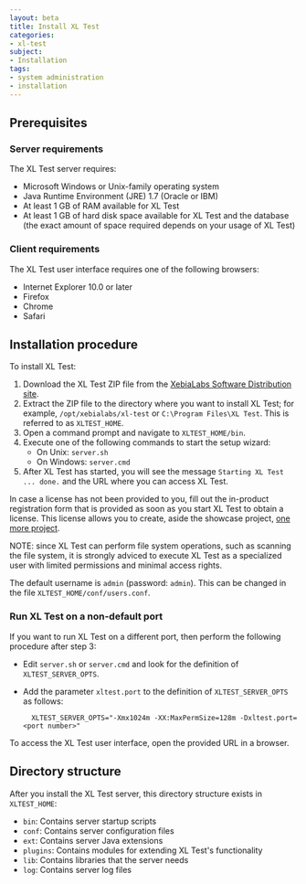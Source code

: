 ```yaml
---
layout: beta
title: Install XL Test
categories:
- xl-test
subject:
- Installation
tags:
- system administration
- installation
---
```


## Prerequisites

### Server requirements

The XL Test server requires:

* Microsoft Windows or Unix-family operating system
* Java Runtime Environment (JRE) 1.7 (Oracle or IBM)
* At least 1 GB of RAM available for XL Test
* At least 1 GB of hard disk space available for XL Test and the database (the exact amount of space required depends on your usage of XL Test)

### Client requirements

The XL Test user interface requires one of the following browsers:

* Internet Explorer 10.0 or later
* Firefox
* Chrome
* Safari

## Installation procedure

To install XL Test:

1. Download the XL Test ZIP file from the [XebiaLabs Software Distribution site](https://dist.xebialabs.com).
2. Extract the ZIP file to the directory where you want to install XL Test; for example, `/opt/xebialabs/xl-test` or `C:\Program Files\XL Test`. This is referred to as `XLTEST_HOME`.
3. Open a command prompt and navigate to `XLTEST_HOME/bin`.
4. Execute one of the following commands to start the setup wizard:
      * On Unix: `server.sh`
      * On Windows: `server.cmd`
5. After XL Test has started, you will see the message `Starting XL Test ... done.` and the URL where you can access XL Test.

In case a license has not been provided to you, fill out the in-product registration form that is provided as soon as you start XL Test to obtain a license. This license allows you to create, aside the showcase project, [one more project](/xl-test/how-to/add-a-project-to-xl-test.html).

NOTE: since XL Test can perform file system operations, such as scanning the file system, it is strongly adviced to execute XL Test as a specialized user with limited permissions and minimal access rights.

The default username is `admin` (password: `admin`). This can be changed in the file `XLTEST_HOME/conf/users.conf`.

### Run XL Test on a non-default port

If you want to run XL Test on a different port, then perform the following procedure after step 3:

* Edit `server.sh` or `server.cmd` and look for the definition of `XLTEST_SERVER_OPTS`.
* Add the parameter `xltest.port` to the definition of `XLTEST_SERVER_OPTS` as follows:

        XLTEST_SERVER_OPTS="-Xmx1024m -XX:MaxPermSize=128m -Dxltest.port=<port number>"

To access the XL Test user interface, open the provided URL in a browser.

## Directory structure

After you install the XL Test server, this directory structure exists in `XLTEST_HOME`:

* `bin`: Contains server startup scripts
* `conf`: Contains server configuration files
* `ext`: Contains server Java extensions
* `plugins`: Contains modules for extending XL Test's functionality
* `lib`: Contains libraries that the server needs
* `log`: Contains server log files
